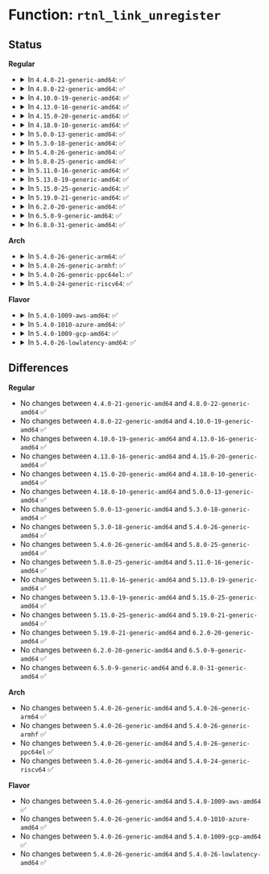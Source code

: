 # Function: <code>rtnl_link_unregister</code>

## Status
<b>Regular</b>
<ul>
<li>
<details>
<summary>In <code>4.4.0-21-generic-amd64</code>: ✅</summary>

```c
void rtnl_link_unregister(struct rtnl_link_ops * ops)
```

```json
{
  "name": "rtnl_link_unregister",
  "collision_type": "Unique Global",
  "inline_type": "No",
  "funcs": [
    {
      "addr": 18446744071586357088,
      "name": "rtnl_link_unregister",
      "external": true,
      "loc": "net/core/rtnetlink.c:396",
      "file": "net/core/rtnetlink.c",
      "inline": "seen, unknown",
      "caller_inline": [],
      "caller_func": [
        "drivers/net/tun.c:tun_init",
        "drivers/net/tun.c:tun_cleanup"
      ]
    }
  ],
  "symbols": [
    {
      "addr": 18446744071586357088,
      "name": "rtnl_link_unregister",
      "section": ".text",
      "bind": "STB_GLOBAL",
      "size": 270
    }
  ]
}
```
</details>
</li>
<li>
<details>
<summary>In <code>4.8.0-22-generic-amd64</code>: ✅</summary>

```c
void rtnl_link_unregister(struct rtnl_link_ops * ops)
```

```json
{
  "name": "rtnl_link_unregister",
  "collision_type": "Unique Global",
  "inline_type": "No",
  "funcs": [
    {
      "addr": 18446744071586813376,
      "name": "rtnl_link_unregister",
      "external": true,
      "loc": "net/core/rtnetlink.c:418",
      "file": "net/core/rtnetlink.c",
      "inline": "seen, unknown",
      "caller_inline": [],
      "caller_func": [
        "drivers/net/tun.c:tun_cleanup",
        "drivers/net/tun.c:tun_init",
        "drivers/net/ppp/ppp_generic.c:ppp_cleanup"
      ]
    }
  ],
  "symbols": [
    {
      "addr": 18446744071586813376,
      "name": "rtnl_link_unregister",
      "section": ".text",
      "bind": "STB_GLOBAL",
      "size": 277
    }
  ]
}
```
</details>
</li>
<li>
<details>
<summary>In <code>4.10.0-19-generic-amd64</code>: ✅</summary>

```c
void rtnl_link_unregister(struct rtnl_link_ops * ops)
```

```json
{
  "name": "rtnl_link_unregister",
  "collision_type": "Unique Global",
  "inline_type": "No",
  "funcs": [
    {
      "addr": 18446744071587001184,
      "name": "rtnl_link_unregister",
      "external": true,
      "loc": "net/core/rtnetlink.c:419",
      "file": "net/core/rtnetlink.c",
      "inline": "seen, unknown",
      "caller_inline": [],
      "caller_func": [
        "drivers/net/tun.c:tun_cleanup",
        "drivers/net/tun.c:tun_init",
        "drivers/net/ppp/ppp_generic.c:ppp_cleanup"
      ]
    }
  ],
  "symbols": [
    {
      "addr": 18446744071587001184,
      "name": "rtnl_link_unregister",
      "section": ".text",
      "bind": "STB_GLOBAL",
      "size": 277
    }
  ]
}
```
</details>
</li>
<li>
<details>
<summary>In <code>4.13.0-16-generic-amd64</code>: ✅</summary>

```c
void rtnl_link_unregister(struct rtnl_link_ops * ops)
```

```json
{
  "name": "rtnl_link_unregister",
  "collision_type": "Unique Global",
  "inline_type": "No",
  "funcs": [
    {
      "addr": 18446744071587126208,
      "name": "rtnl_link_unregister",
      "external": true,
      "loc": "net/core/rtnetlink.c:421",
      "file": "net/core/rtnetlink.c",
      "inline": "seen, unknown",
      "caller_inline": [],
      "caller_func": [
        "drivers/net/tun.c:tun_cleanup",
        "drivers/net/tun.c:tun_init",
        "drivers/net/ppp/ppp_generic.c:ppp_cleanup"
      ]
    }
  ],
  "symbols": [
    {
      "addr": 18446744071587126208,
      "name": "rtnl_link_unregister",
      "section": ".text",
      "bind": "STB_GLOBAL",
      "size": 277
    }
  ]
}
```
</details>
</li>
<li>
<details>
<summary>In <code>4.15.0-20-generic-amd64</code>: ✅</summary>

```c
void rtnl_link_unregister(struct rtnl_link_ops * ops)
```

```json
{
  "name": "rtnl_link_unregister",
  "collision_type": "Unique Global",
  "inline_type": "No",
  "funcs": [
    {
      "addr": 18446744071587630176,
      "name": "rtnl_link_unregister",
      "external": true,
      "loc": "net/core/rtnetlink.c:390",
      "file": "net/core/rtnetlink.c",
      "inline": "seen, unknown",
      "caller_inline": [],
      "caller_func": [
        "drivers/net/tun.c:tun_cleanup",
        "drivers/net/tun.c:tun_init",
        "drivers/net/ppp/ppp_generic.c:ppp_cleanup"
      ]
    }
  ],
  "symbols": [
    {
      "addr": 18446744071587630176,
      "name": "rtnl_link_unregister",
      "section": ".text",
      "bind": "STB_GLOBAL",
      "size": 277
    }
  ]
}
```
</details>
</li>
<li>
<details>
<summary>In <code>4.18.0-10-generic-amd64</code>: ✅</summary>

```c
void rtnl_link_unregister(struct rtnl_link_ops * ops)
```

```json
{
  "name": "rtnl_link_unregister",
  "collision_type": "Unique Global",
  "inline_type": "No",
  "funcs": [
    {
      "addr": 18446744071587940432,
      "name": "rtnl_link_unregister",
      "external": true,
      "loc": "net/core/rtnetlink.c:473",
      "file": "net/core/rtnetlink.c",
      "inline": "seen, unknown",
      "caller_inline": [],
      "caller_func": [
        "drivers/net/tun.c:tun_cleanup",
        "drivers/net/tun.c:tun_init",
        "drivers/net/ppp/ppp_generic.c:ppp_cleanup"
      ]
    }
  ],
  "symbols": [
    {
      "addr": 18446744071587940432,
      "name": "rtnl_link_unregister",
      "section": ".text",
      "bind": "STB_GLOBAL",
      "size": 278
    }
  ]
}
```
</details>
</li>
<li>
<details>
<summary>In <code>5.0.0-13-generic-amd64</code>: ✅</summary>

```c
void rtnl_link_unregister(struct rtnl_link_ops * ops)
```

```json
{
  "name": "rtnl_link_unregister",
  "collision_type": "Unique Global",
  "inline_type": "No",
  "funcs": [
    {
      "addr": 18446744071588088304,
      "name": "rtnl_link_unregister",
      "external": true,
      "loc": "net/core/rtnetlink.c:483",
      "file": "net/core/rtnetlink.c",
      "inline": "seen, unknown",
      "caller_inline": [],
      "caller_func": [
        "drivers/net/tun.c:tun_cleanup",
        "drivers/net/tun.c:tun_init",
        "drivers/net/ppp/ppp_generic.c:ppp_cleanup"
      ]
    }
  ],
  "symbols": [
    {
      "addr": 18446744071588088304,
      "name": "rtnl_link_unregister",
      "section": ".text",
      "bind": "STB_GLOBAL",
      "size": 278
    }
  ]
}
```
</details>
</li>
<li>
<details>
<summary>In <code>5.3.0-18-generic-amd64</code>: ✅</summary>

```c
void rtnl_link_unregister(struct rtnl_link_ops * ops)
```

```json
{
  "name": "rtnl_link_unregister",
  "collision_type": "Unique Global",
  "inline_type": "No",
  "funcs": [
    {
      "addr": 18446744071588403296,
      "name": "rtnl_link_unregister",
      "external": true,
      "loc": "net/core/rtnetlink.c:478",
      "file": "net/core/rtnetlink.c",
      "inline": "seen, unknown",
      "caller_inline": [],
      "caller_func": [
        "drivers/net/tun.c:tun_cleanup",
        "drivers/net/tun.c:tun_init",
        "drivers/net/ppp/ppp_generic.c:ppp_cleanup"
      ]
    }
  ],
  "symbols": [
    {
      "addr": 18446744071588403296,
      "name": "rtnl_link_unregister",
      "section": ".text",
      "bind": "STB_GLOBAL",
      "size": 268
    }
  ]
}
```
</details>
</li>
<li>
<details>
<summary>In <code>5.4.0-26-generic-amd64</code>: ✅</summary>

```c
void rtnl_link_unregister(struct rtnl_link_ops * ops)
```

```json
{
  "name": "rtnl_link_unregister",
  "collision_type": "Unique Global",
  "inline_type": "No",
  "funcs": [
    {
      "addr": 18446744071588609680,
      "name": "rtnl_link_unregister",
      "external": true,
      "loc": "net/core/rtnetlink.c:478",
      "file": "net/core/rtnetlink.c",
      "inline": "seen, unknown",
      "caller_inline": [],
      "caller_func": [
        "drivers/net/tun.c:tun_cleanup",
        "drivers/net/tun.c:tun_init",
        "drivers/net/ppp/ppp_generic.c:ppp_cleanup"
      ]
    }
  ],
  "symbols": [
    {
      "addr": 18446744071588609680,
      "name": "rtnl_link_unregister",
      "section": ".text",
      "bind": "STB_GLOBAL",
      "size": 265
    }
  ]
}
```
</details>
</li>
<li>
<details>
<summary>In <code>5.8.0-25-generic-amd64</code>: ✅</summary>

```c
void rtnl_link_unregister(struct rtnl_link_ops * ops)
```

```json
{
  "name": "rtnl_link_unregister",
  "collision_type": "Unique Global",
  "inline_type": "No",
  "funcs": [
    {
      "addr": 18446744071589437648,
      "name": "rtnl_link_unregister",
      "external": true,
      "loc": "net/core/rtnetlink.c:478",
      "file": "net/core/rtnetlink.c",
      "inline": "seen, unknown",
      "caller_inline": [],
      "caller_func": [
        "drivers/net/tun.c:tun_cleanup",
        "drivers/net/tun.c:tun_init",
        "drivers/net/ppp/ppp_generic.c:ppp_cleanup"
      ]
    }
  ],
  "symbols": [
    {
      "addr": 18446744071589437648,
      "name": "rtnl_link_unregister",
      "section": ".text",
      "bind": "STB_GLOBAL",
      "size": 323
    }
  ]
}
```
</details>
</li>
<li>
<details>
<summary>In <code>5.11.0-16-generic-amd64</code>: ✅</summary>

```c
void rtnl_link_unregister(struct rtnl_link_ops * ops)
```

```json
{
  "name": "rtnl_link_unregister",
  "collision_type": "Unique Global",
  "inline_type": "No",
  "funcs": [
    {
      "addr": 18446744071589438144,
      "name": "rtnl_link_unregister",
      "external": true,
      "loc": "net/core/rtnetlink.c:480",
      "file": "net/core/rtnetlink.c",
      "inline": "seen, unknown",
      "caller_inline": [],
      "caller_func": [
        "drivers/net/tun.c:tun_cleanup",
        "drivers/net/tun.c:tun_init",
        "drivers/net/ppp/ppp_generic.c:ppp_cleanup"
      ]
    }
  ],
  "symbols": [
    {
      "addr": 18446744071589438144,
      "name": "rtnl_link_unregister",
      "section": ".text",
      "bind": "STB_GLOBAL",
      "size": 323
    }
  ]
}
```
</details>
</li>
<li>
<details>
<summary>In <code>5.13.0-19-generic-amd64</code>: ✅</summary>

```c
void rtnl_link_unregister(struct rtnl_link_ops * ops)
```

```json
{
  "name": "rtnl_link_unregister",
  "collision_type": "Unique Global",
  "inline_type": "No",
  "funcs": [
    {
      "addr": 18446744071589335760,
      "name": "rtnl_link_unregister",
      "external": true,
      "loc": "net/core/rtnetlink.c:480",
      "file": "net/core/rtnetlink.c",
      "inline": "seen, unknown",
      "caller_inline": [],
      "caller_func": [
        "drivers/net/tun.c:tun_cleanup",
        "drivers/net/tun.c:tun_init",
        "drivers/net/ppp/ppp_generic.c:ppp_cleanup"
      ]
    }
  ],
  "symbols": [
    {
      "addr": 18446744071589335760,
      "name": "rtnl_link_unregister",
      "section": ".text",
      "bind": "STB_GLOBAL",
      "size": 323
    }
  ]
}
```
</details>
</li>
<li>
<details>
<summary>In <code>5.15.0-25-generic-amd64</code>: ✅</summary>

```c
void rtnl_link_unregister(struct rtnl_link_ops * ops)
```

```json
{
  "name": "rtnl_link_unregister",
  "collision_type": "Unique Global",
  "inline_type": "No",
  "funcs": [
    {
      "addr": 18446744071590065680,
      "name": "rtnl_link_unregister",
      "external": true,
      "loc": "net/core/rtnetlink.c:480",
      "file": "net/core/rtnetlink.c",
      "inline": "seen, unknown",
      "caller_inline": [],
      "caller_func": [
        "drivers/net/tun.c:tun_cleanup",
        "drivers/net/tun.c:tun_init",
        "drivers/net/ppp/ppp_generic.c:ppp_cleanup",
        "drivers/net/wwan/wwan_core.c:wwan_exit",
        "drivers/net/wwan/wwan_core.c:wwan_init"
      ]
    }
  ],
  "symbols": [
    {
      "addr": 18446744071590065680,
      "name": "rtnl_link_unregister",
      "section": ".text",
      "bind": "STB_GLOBAL",
      "size": 323
    }
  ]
}
```
</details>
</li>
<li>
<details>
<summary>In <code>5.19.0-21-generic-amd64</code>: ✅</summary>

```c
void rtnl_link_unregister(struct rtnl_link_ops * ops)
```

```json
{
  "name": "rtnl_link_unregister",
  "collision_type": "Unique Global",
  "inline_type": "No",
  "funcs": [
    {
      "addr": 18446744071591611296,
      "name": "rtnl_link_unregister",
      "external": true,
      "loc": "net/core/rtnetlink.c:517",
      "file": "net/core/rtnetlink.c",
      "inline": "seen, unknown",
      "caller_inline": [],
      "caller_func": [
        "drivers/net/tun.c:tun_cleanup",
        "drivers/net/tun.c:tun_init",
        "drivers/net/ppp/ppp_generic.c:ppp_cleanup",
        "drivers/net/wwan/wwan_core.c:wwan_exit",
        "drivers/net/wwan/wwan_core.c:wwan_init"
      ]
    }
  ],
  "symbols": [
    {
      "addr": 18446744071591611296,
      "name": "rtnl_link_unregister",
      "section": ".text",
      "bind": "STB_GLOBAL",
      "size": 366
    }
  ]
}
```
</details>
</li>
<li>
<details>
<summary>In <code>6.2.0-20-generic-amd64</code>: ✅</summary>

```c
void rtnl_link_unregister(struct rtnl_link_ops * ops)
```

```json
{
  "name": "rtnl_link_unregister",
  "collision_type": "Unique Global",
  "inline_type": "No",
  "funcs": [
    {
      "addr": 18446744071593393360,
      "name": "rtnl_link_unregister",
      "external": true,
      "loc": "net/core/rtnetlink.c:518",
      "file": "net/core/rtnetlink.c",
      "inline": "seen, unknown",
      "caller_inline": [],
      "caller_func": [
        "drivers/net/tun.c:tun_cleanup",
        "drivers/net/tun.c:tun_init",
        "drivers/net/ppp/ppp_generic.c:ppp_cleanup",
        "drivers/net/wwan/wwan_core.c:wwan_exit",
        "drivers/net/wwan/wwan_core.c:wwan_init"
      ]
    }
  ],
  "symbols": [
    {
      "addr": 18446744071593393360,
      "name": "rtnl_link_unregister",
      "section": ".text",
      "bind": "STB_GLOBAL",
      "size": 366
    }
  ]
}
```
</details>
</li>
<li>
<details>
<summary>In <code>6.5.0-9-generic-amd64</code>: ✅</summary>

```c
void rtnl_link_unregister(struct rtnl_link_ops * ops)
```

```json
{
  "name": "rtnl_link_unregister",
  "collision_type": "Unique Global",
  "inline_type": "No",
  "funcs": [
    {
      "addr": 18446744071593857008,
      "name": "rtnl_link_unregister",
      "external": true,
      "loc": "net/core/rtnetlink.c:521",
      "file": "net/core/rtnetlink.c",
      "inline": "seen, unknown",
      "caller_inline": [],
      "caller_func": [
        "drivers/net/tun.c:tun_cleanup",
        "drivers/net/tun.c:tun_init",
        "drivers/net/ppp/ppp_generic.c:ppp_cleanup",
        "drivers/net/wwan/wwan_core.c:wwan_exit",
        "drivers/net/wwan/wwan_core.c:wwan_init"
      ]
    }
  ],
  "symbols": [
    {
      "addr": 18446744071593857008,
      "name": "rtnl_link_unregister",
      "section": ".text",
      "bind": "STB_GLOBAL",
      "size": 366
    }
  ]
}
```
</details>
</li>
<li>
<details>
<summary>In <code>6.8.0-31-generic-amd64</code>: ✅</summary>

```c
void rtnl_link_unregister(struct rtnl_link_ops * ops)
```

```json
{
  "name": "rtnl_link_unregister",
  "collision_type": "Unique Global",
  "inline_type": "No",
  "funcs": [
    {
      "addr": 18446744071594639504,
      "name": "rtnl_link_unregister",
      "external": true,
      "loc": "net/core/rtnetlink.c:516",
      "file": "net/core/rtnetlink.c",
      "inline": "seen, unknown",
      "caller_inline": [],
      "caller_func": [
        "drivers/net/netkit.c:netkit_exit",
        "drivers/net/tun.c:tun_cleanup",
        "drivers/net/tun.c:tun_init",
        "drivers/net/ppp/ppp_generic.c:ppp_cleanup"
      ]
    }
  ],
  "symbols": [
    {
      "addr": 18446744071594639504,
      "name": "rtnl_link_unregister",
      "section": ".text",
      "bind": "STB_GLOBAL",
      "size": 366
    }
  ]
}
```
</details>
</li>
</ul>
<b>Arch</b>
<ul>
<li>
<details>
<summary>In <code>5.4.0-26-generic-arm64</code>: ✅</summary>

```c
void rtnl_link_unregister(struct rtnl_link_ops * ops)
```

```json
{
  "name": "rtnl_link_unregister",
  "collision_type": "Unique Global",
  "inline_type": "No",
  "funcs": [
    {
      "addr": 18446603336502156064,
      "name": "rtnl_link_unregister",
      "external": true,
      "loc": "net/core/rtnetlink.c:478",
      "file": "net/core/rtnetlink.c",
      "inline": "seen, unknown",
      "caller_inline": [],
      "caller_func": [
        "drivers/net/tun.c:tun_cleanup",
        "drivers/net/tun.c:tun_init",
        "drivers/net/ppp/ppp_generic.c:ppp_cleanup"
      ]
    }
  ],
  "symbols": [
    {
      "addr": 18446603336502156064,
      "name": "rtnl_link_unregister",
      "section": ".text",
      "bind": "STB_GLOBAL",
      "size": 308
    }
  ]
}
```
</details>
</li>
<li>
<details>
<summary>In <code>5.4.0-26-generic-armhf</code>: ✅</summary>

```c
void rtnl_link_unregister(struct rtnl_link_ops * ops)
```

```json
{
  "name": "rtnl_link_unregister",
  "collision_type": "Unique Global",
  "inline_type": "No",
  "funcs": [
    {
      "addr": 3234898884,
      "name": "rtnl_link_unregister",
      "external": true,
      "loc": "net/core/rtnetlink.c:478",
      "file": "net/core/rtnetlink.c",
      "inline": "seen, unknown",
      "caller_inline": [],
      "caller_func": [
        "drivers/net/tun.c:tun_cleanup",
        "drivers/net/tun.c:tun_init",
        "drivers/net/ppp/ppp_generic.c:ppp_cleanup"
      ]
    }
  ],
  "symbols": [
    {
      "addr": 3234898884,
      "name": "rtnl_link_unregister",
      "section": ".text",
      "bind": "STB_GLOBAL",
      "size": 300
    }
  ]
}
```
</details>
</li>
<li>
<details>
<summary>In <code>5.4.0-26-generic-ppc64el</code>: ✅</summary>

```c
void rtnl_link_unregister(struct rtnl_link_ops * ops)
```

```json
{
  "name": "rtnl_link_unregister",
  "collision_type": "Unique Global",
  "inline_type": "No",
  "funcs": [
    {
      "addr": 13835058055295625024,
      "name": "rtnl_link_unregister",
      "external": true,
      "loc": "net/core/rtnetlink.c:478",
      "file": "net/core/rtnetlink.c",
      "inline": "seen, unknown",
      "caller_inline": [],
      "caller_func": [
        "drivers/net/tun.c:tun_cleanup",
        "drivers/net/tun.c:tun_init",
        "drivers/net/ppp/ppp_generic.c:ppp_cleanup"
      ]
    }
  ],
  "symbols": [
    {
      "addr": 13835058055295625024,
      "name": "rtnl_link_unregister",
      "section": ".text",
      "bind": "STB_GLOBAL",
      "size": 400
    }
  ]
}
```
</details>
</li>
<li>
<details>
<summary>In <code>5.4.0-24-generic-riscv64</code>: ✅</summary>

```c
void rtnl_link_unregister(struct rtnl_link_ops * ops)
```

```json
{
  "name": "rtnl_link_unregister",
  "collision_type": "Unique Global",
  "inline_type": "No",
  "funcs": [
    {
      "addr": 18446743936278411210,
      "name": "rtnl_link_unregister",
      "external": true,
      "loc": "net/core/rtnetlink.c:478",
      "file": "net/core/rtnetlink.c",
      "inline": "seen, unknown",
      "caller_inline": [],
      "caller_func": [
        "drivers/net/tun.c:tun_cleanup",
        "drivers/net/tun.c:tun_init",
        "drivers/net/ppp/ppp_generic.c:ppp_cleanup"
      ]
    }
  ],
  "symbols": [
    {
      "addr": 18446743936278411210,
      "name": "rtnl_link_unregister",
      "section": ".text",
      "bind": "STB_GLOBAL",
      "size": 272
    }
  ]
}
```
</details>
</li>
</ul>
<b>Flavor</b>
<ul>
<li>
<details>
<summary>In <code>5.4.0-1009-aws-amd64</code>: ✅</summary>

```c
void rtnl_link_unregister(struct rtnl_link_ops * ops)
```

```json
{
  "name": "rtnl_link_unregister",
  "collision_type": "Unique Global",
  "inline_type": "No",
  "funcs": [
    {
      "addr": 18446744071588216416,
      "name": "rtnl_link_unregister",
      "external": true,
      "loc": "net/core/rtnetlink.c:478",
      "file": "net/core/rtnetlink.c",
      "inline": "seen, unknown",
      "caller_inline": [],
      "caller_func": [
        "drivers/net/tun.c:tun_cleanup",
        "drivers/net/tun.c:tun_init",
        "drivers/net/ppp/ppp_generic.c:ppp_cleanup"
      ]
    }
  ],
  "symbols": [
    {
      "addr": 18446744071588216416,
      "name": "rtnl_link_unregister",
      "section": ".text",
      "bind": "STB_GLOBAL",
      "size": 265
    }
  ]
}
```
</details>
</li>
<li>
<details>
<summary>In <code>5.4.0-1010-azure-amd64</code>: ✅</summary>

```c
void rtnl_link_unregister(struct rtnl_link_ops * ops)
```

```json
{
  "name": "rtnl_link_unregister",
  "collision_type": "Unique Global",
  "inline_type": "No",
  "funcs": [
    {
      "addr": 18446744071587929248,
      "name": "rtnl_link_unregister",
      "external": true,
      "loc": "net/core/rtnetlink.c:478",
      "file": "net/core/rtnetlink.c",
      "inline": "seen, unknown",
      "caller_inline": [],
      "caller_func": [
        "drivers/net/tun.c:tun_cleanup",
        "drivers/net/tun.c:tun_init",
        "drivers/net/vxlan.c:vxlan_cleanup_module",
        "drivers/net/vxlan.c:vxlan_init_module",
        "drivers/net/ppp/ppp_generic.c:ppp_cleanup"
      ]
    }
  ],
  "symbols": [
    {
      "addr": 18446744071587929248,
      "name": "rtnl_link_unregister",
      "section": ".text",
      "bind": "STB_GLOBAL",
      "size": 265
    }
  ]
}
```
</details>
</li>
<li>
<details>
<summary>In <code>5.4.0-1009-gcp-amd64</code>: ✅</summary>

```c
void rtnl_link_unregister(struct rtnl_link_ops * ops)
```

```json
{
  "name": "rtnl_link_unregister",
  "collision_type": "Unique Global",
  "inline_type": "No",
  "funcs": [
    {
      "addr": 18446744071588548240,
      "name": "rtnl_link_unregister",
      "external": true,
      "loc": "net/core/rtnetlink.c:478",
      "file": "net/core/rtnetlink.c",
      "inline": "seen, unknown",
      "caller_inline": [],
      "caller_func": [
        "drivers/net/tun.c:tun_cleanup",
        "drivers/net/tun.c:tun_init",
        "drivers/net/ppp/ppp_generic.c:ppp_cleanup"
      ]
    }
  ],
  "symbols": [
    {
      "addr": 18446744071588548240,
      "name": "rtnl_link_unregister",
      "section": ".text",
      "bind": "STB_GLOBAL",
      "size": 265
    }
  ]
}
```
</details>
</li>
<li>
<details>
<summary>In <code>5.4.0-26-lowlatency-amd64</code>: ✅</summary>

```c
void rtnl_link_unregister(struct rtnl_link_ops * ops)
```

```json
{
  "name": "rtnl_link_unregister",
  "collision_type": "Unique Global",
  "inline_type": "No",
  "funcs": [
    {
      "addr": 18446744071588685712,
      "name": "rtnl_link_unregister",
      "external": true,
      "loc": "net/core/rtnetlink.c:478",
      "file": "net/core/rtnetlink.c",
      "inline": "seen, unknown",
      "caller_inline": [],
      "caller_func": [
        "drivers/net/tun.c:tun_cleanup",
        "drivers/net/tun.c:tun_init",
        "drivers/net/ppp/ppp_generic.c:ppp_cleanup"
      ]
    }
  ],
  "symbols": [
    {
      "addr": 18446744071588685712,
      "name": "rtnl_link_unregister",
      "section": ".text",
      "bind": "STB_GLOBAL",
      "size": 265
    }
  ]
}
```
</details>
</li>
</ul>

## Differences
<b>Regular</b>
<ul>
<li>
No changes between <code>4.4.0-21-generic-amd64</code> and <code>4.8.0-22-generic-amd64</code> ✅
</li>
<li>
No changes between <code>4.8.0-22-generic-amd64</code> and <code>4.10.0-19-generic-amd64</code> ✅
</li>
<li>
No changes between <code>4.10.0-19-generic-amd64</code> and <code>4.13.0-16-generic-amd64</code> ✅
</li>
<li>
No changes between <code>4.13.0-16-generic-amd64</code> and <code>4.15.0-20-generic-amd64</code> ✅
</li>
<li>
No changes between <code>4.15.0-20-generic-amd64</code> and <code>4.18.0-10-generic-amd64</code> ✅
</li>
<li>
No changes between <code>4.18.0-10-generic-amd64</code> and <code>5.0.0-13-generic-amd64</code> ✅
</li>
<li>
No changes between <code>5.0.0-13-generic-amd64</code> and <code>5.3.0-18-generic-amd64</code> ✅
</li>
<li>
No changes between <code>5.3.0-18-generic-amd64</code> and <code>5.4.0-26-generic-amd64</code> ✅
</li>
<li>
No changes between <code>5.4.0-26-generic-amd64</code> and <code>5.8.0-25-generic-amd64</code> ✅
</li>
<li>
No changes between <code>5.8.0-25-generic-amd64</code> and <code>5.11.0-16-generic-amd64</code> ✅
</li>
<li>
No changes between <code>5.11.0-16-generic-amd64</code> and <code>5.13.0-19-generic-amd64</code> ✅
</li>
<li>
No changes between <code>5.13.0-19-generic-amd64</code> and <code>5.15.0-25-generic-amd64</code> ✅
</li>
<li>
No changes between <code>5.15.0-25-generic-amd64</code> and <code>5.19.0-21-generic-amd64</code> ✅
</li>
<li>
No changes between <code>5.19.0-21-generic-amd64</code> and <code>6.2.0-20-generic-amd64</code> ✅
</li>
<li>
No changes between <code>6.2.0-20-generic-amd64</code> and <code>6.5.0-9-generic-amd64</code> ✅
</li>
<li>
No changes between <code>6.5.0-9-generic-amd64</code> and <code>6.8.0-31-generic-amd64</code> ✅
</li>
</ul>
<b>Arch</b>
<ul>
<li>
No changes between <code>5.4.0-26-generic-amd64</code> and <code>5.4.0-26-generic-arm64</code> ✅
</li>
<li>
No changes between <code>5.4.0-26-generic-amd64</code> and <code>5.4.0-26-generic-armhf</code> ✅
</li>
<li>
No changes between <code>5.4.0-26-generic-amd64</code> and <code>5.4.0-26-generic-ppc64el</code> ✅
</li>
<li>
No changes between <code>5.4.0-26-generic-amd64</code> and <code>5.4.0-24-generic-riscv64</code> ✅
</li>
</ul>
<b>Flavor</b>
<ul>
<li>
No changes between <code>5.4.0-26-generic-amd64</code> and <code>5.4.0-1009-aws-amd64</code> ✅
</li>
<li>
No changes between <code>5.4.0-26-generic-amd64</code> and <code>5.4.0-1010-azure-amd64</code> ✅
</li>
<li>
No changes between <code>5.4.0-26-generic-amd64</code> and <code>5.4.0-1009-gcp-amd64</code> ✅
</li>
<li>
No changes between <code>5.4.0-26-generic-amd64</code> and <code>5.4.0-26-lowlatency-amd64</code> ✅
</li>
</ul>
